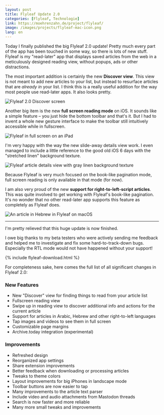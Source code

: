 ```yaml
---
layout: post
title: Flyleaf Update 2.0
categories: [Flyleaf, Technologie]
link: https://moehrenzahn.de/project/flyleaf/
image: /images/projects/flyleaf-mac-icon.png
lang: en
---
```


Today I finally published the big Flyleaf 2.0 update! Pretty much every part of the app has been touched in some way, so there is lots of new stuff. Flyleaf is my "read-later" app that displays saved articles from the web in a meticulously designed reading view, without popups, ads or other distractions.


The most important addition is certainly the new **Discover view**. This view is not meant to add new articles to your list, but instead to resurface articles that are *already in* your list. I think this is a really useful addition for the way most people use read-later apps. It also looks pretty.

![Flyleaf 2.0 Discover screen](/images/projects/flyleaf-discover-ios.png)

Another big item is the new **full screen reading mode** on iOS. It sounds like a simple feature – you just hide the bottom toolbar and that's it. But I had to invent a whole new gesture interface to make the toolbar still intuitively accessible while in fullscreen.

![Flyleaf in full screen on an iPad](/images/projects/flyleaf-fullscreen-ipad.png)

I'm very happy with the way the new slide-away details view work. I even managed to include a little reference to the good old iOS 6 days with the "stretched linen" background texture.

![Flyleaf article details view with gray linen background texture](/images/projects/flyleaf-belowview-ios.png)

Because Flyleaf is very much focused on the book-like pagination mode, full screen reading is only available in that mode (for now).

I am also very proud of the new **support for right-to-left-script articles**. This was quite involved to get working with Flyleaf's book-like pagination. It's no wonder that no other read-later app supports this feature as completely as Flyleaf does.

![An article in Hebrew in Flyleaf on macOS](/images/projects/flyleaf-mac-rtl-dark.png)


----

I'm pretty relieved that this huge update is now finished.

I owe big thanks to my beta testers who were actively sending me feedback and helped me to investigate and fix some hard-to-track-down bugs. Especially the RTL mode would not have happened without your support!

{% include flyleaf-download.html %}

For completeness sake, here comes the full list of all significant changes in Flyleaf 2.0:

### New Features ###

- New "Discover" view for finding things to read from your article list
- Fullscreen reading view
- Swipe up in reading view to discover additional info and actions for the current article
- Support for articles in Arabic, Hebrew and other right-to-left languages
- Tap images and videos to see them in full screen
- Customizable page margins
- Archive.today integration (experimental)

### Improvements ###

- Refreshed design
- Reorganized app settings
- Share extension improvements
- Better feedback when downloading or processing articles
- Tweaks to theme colors
- Layout improvements for big iPhones in landscape mode
- Toolbar buttons are now easier to tap
- Many improvements to the article text parser
- Include video and audio attachments from Mastodon threads
- Search is now faster and more reliable
- Many more small tweaks and improvements